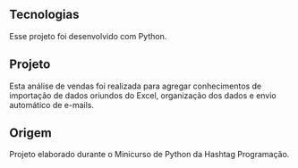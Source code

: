 ## Tecnologias

Esse projeto foi desenvolvido com Python.

## Projeto

Esta análise de vendas foi realizada para agregar conhecimentos de importação de dados oriundos do Excel, organização dos dados e envio automático de e-mails.

## Origem

Projeto elaborado durante o Minicurso de Python da Hashtag Programação.
